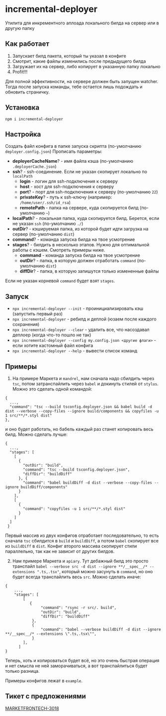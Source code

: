 # incremental-deployer
Утилита для инкрементного аплоада локального билда на сервер или в другую папку

## Как работает
1. Запускает билд пакета, который ты указал в конфиге
2. Смотрит, какие файлы изменились после предыдущего билда
3. Загружает их на сервер, либо копирует в указанную папку локально
4. Profit!!!

Для полной эффективности, на сервере должен быть запущен watcher. 
Тогда после запуска команды, тебе остается лишь подождать и обновить страничку.

## Установка
```
npm i incremental-deployer
```

## Настройка
Создать файл конфига в папке запуска скрипта (по-умолчанию `deployer.config.json`)
Прописать параметры:
- <b>deployerCacheName</b>? - имя файла кэша (по-умолчанию `.deployerCache.json`)
- <b>ssh</b>? - ssh-соединениe. Eсли не указан скопирует локально по `localPath`
    - <b>login</b> - логин для ssh-подключения к серверу
    - <b>host</b> - хост для ssh-подключения к серверу
    - <b>port</b>? - порт для ssh-подключения к серверу (по-умолчанию `22`)
    - <b>privateKey</b>? - путь к ssh-ключу (например: `/home/user/.ssh/id_rsa`)
    - <b>remotePath</b> - папка на сервере, куда скопируется билд (по-умолчанию `~`)
- <b>localPath</b>? - локальная папка, куда скопируется билд. Берется, если не указан `ssh` (по-умолчанию `./`)
- <b>outDir</b>? - кэшируемая папка, из которой будет идти загрузка на сервер (по-умолчанию `dist`)
- <b>command</b>? - команда запуска билда на твое усмотрение
- <b>stages</b>? - билдить в несколько этапов. Нужно для оптимальной работы с кэшем. Смотреть примеры ниже.
    - <b>command</b> - команда запуска билда на твое усмотрение
    - <b>outDir</b>? - папка, в которую должен отработать `command` (по-умолчанию `dist`)
    - <b>diffDir</b>? - папка, в которую запишутся только измененные файлы

Если не указан корневой `command` будет взят `stages`.

## Запуск
- `npx incremental-deployer --init` - проинициализировать кэш (запустить первый раз)
- `npx incremental-deployer` - ребилд и деплой (юзаем после каждого сохранения)
- `npx incremental-deployer --clear` - удалить все, что насоздавал деплоер (когда что-то пошло не так)
- `npx incremental-deployer --config my.config.json <другие флаги>` - если хотите кастомный файл конфига
- `npx incremental-deployer --help` - вывести список команд

## Примеры
1. На примере Маркета и `mandrel`, нам сначала надо сбилдить через `tsc`, потом затранспайлить через `babel` и докинуть стилей от `stylus`.
Можно это сделать одной командой:
```
{
  ...,
  "command": "tsc --build tsconfig.deployer.json && babel build -d dist --verbose --copy-files --ignore build/components && copyfiles -u 1 src/**/*.styl dist"
},
```
и оно будет работать, но бабель каждый раз станет копировать весь билд.
Можно сделать лучше: 
```
{
  ...,
  "stages": [
    [
      {
        "outDir": "build",
        "command": "tsc --build tsconfig.deployer.json",
        "diffDir": "buildDiff"
      }, {
        "command": "babel buildDiff -d dist --verbose --copy-files --ignore buildDiff/components"
      }
    ], 
    [
      {
        "command": "copyfiles -u 1 src/**/*.styl dist"
      }
    ]
  ]
 }
```
Первый массив из двух конфигов отработает последовательно, то есть сначала `tsc` сбилдится в `build` и `buildDiff`, 
а потом `babel` скопирует все из `buildDiff` в `dist`.
Конфиг второго массива скопирует стили параллельно, так как не зависит от других билдов.

2. Нам примере Маркета и `apiary`. Тут дебажный билд это просто транспайл `babel --verbose src -d dist --ignore **/__spec__/* --extensions ".ts,.tsx"`, 
 который можно засунуть в `command`, но оно будет всегда транспайлить весь `src`. Можно сделать иначе:
```
{
    ...,
    "stages": [
        [
           {
                "command": "rsync -r src/. build",
                "outDir": "build",
                "diffDir": "buildDiff"
            },
            {
                "command": "babel --verbose buildDiff -d dist --ignore **/__spec__/* --extensions \".ts,.tsx\"",
            }
        ],
      ]
}
```
Теперь, хоть и копироваться будет всё, но это очень быстрая операция и нет смысла не ней заморачиваться, а вот транспайлиться будет только разница.

Примеры конфигов лежат в `example`.

## Тикет с предложениями
[MARKETFRONTECH-3018](https://st.yandex-team.ru/MARKETFRONTECH-3018)

